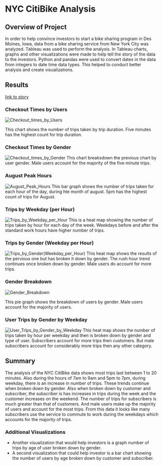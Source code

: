 # NYC CitiBike Analysis

## Overview of Project

In order to help convince investors to start a bike sharing program in Des Moines, Iowa,
data from a bike sharing service from New York City was analyzed. Tableau was used to perform
the analysis. In Tableau charts, graphs and other visualizations were made to help tell the story
of the data to the investors. Python and pandas were used to convert dates in the data from
integers to date time data types. This helped to conduct better analysis and create visualizations.

## Results
[link to story](https://public.tableau.com/app/profile/zach4381/viz/Book1_16629454757880/CitibikeAnalysis?publish=yes)

### Checkout Times by Users
![Checkout_times_by_Users](https://user-images.githubusercontent.com/103155045/190296413-84136250-22bb-420d-bed5-779837b7e043.png)

This chart shows the number of trips taken by trip duration. Five minutes has the highest count for trip duration.

### Checkout Times by Gender
![Checkout_times_by_Gender](https://user-images.githubusercontent.com/103155045/190296485-ef1936ef-3b11-48e3-a969-9ce58645ca99.png)
This chart breaksdown the previous chart by user gender. Male users account for the majority of the five minute trips.

### August Peak Hours
![August_Peak_Hours](https://user-images.githubusercontent.com/103155045/190296532-3545aa67-1b15-416c-becd-827c1a2c3f34.png)
This bar graph shows the number of trips taken for each hour of the day, during hte month of august. 5pm has the highest count of
trips for August.

### Trips by Weekday (per Hour)
![Trips_by_Weekday_per_Hour](https://user-images.githubusercontent.com/103155045/190296671-42e724d8-cb4d-4cfc-b95d-657673e55499.png)
This is a heat map showing the number of trips taken by hour for each day of the week. Weekdays before and after the standard 
work hours have higher number of trips.

### Trips by Gender (Weekday per Hour)
![Trips_by_Gender(Weekday_per_Hour)](https://user-images.githubusercontent.com/103155045/190296636-f662b3f0-8579-484f-8ee6-42e32ecb6d47.png)
This heat map shows the results of the pervious one but has broken it down by gender. The rush hour trend continues once broken down by gender. 
Male users do account for more trips.

### Gender Breakdown
![Gender_Breakdown](https://user-images.githubusercontent.com/103155045/190296734-8008b649-86f2-44a5-989d-33a2ca6206a5.png)

This pie graph shows the breakdown of users by gender. Male users account for the majority of users.

### User Trips by Gender by Weekday
![User_Trips_by_Gender_by_Weekday](https://user-images.githubusercontent.com/103155045/190296753-439245f3-e45e-4ca0-98f1-ab0434380ca5.png)
This heat map shows the number of trips taken by hour per weekday and then is broken down by gender and type of user. Subscribers account for 
more trips then customers. But male subscribers account for considerably more trips then any other category.

## Summary
The analysis of the NYC CitiBike data shows most trips last between 1 to 20 minutes. Also during the hours of 7am to 9am and 5pm to 7pm, during weekday, there
is an increase in number of trips. These trends continue when broken down by gender. Also when broken down by customer and subscriber, the subscriber is 
has increases in trips during the week and the customer increases on the weekend. The number of trips for subscribers is much greater than that of customers.
And male users make up the majority of users and account for the most trips. From this data it looks like many subscribers use the service to commute to work
during the weekdays which accounts for the majority of trips.

### Additional Visualizations
- Another visualization that would help investors is a graph number of trips by age of user broken down by gender.
- A second visualization that could help investor is a bar chart showing the number of users by age broken down by customer and subscriber.
